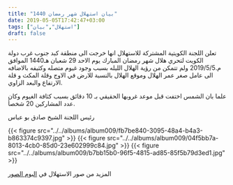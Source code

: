 ```yaml
---
title: "بيان استهلال شهر رمضان 1440"
date: 2019-05-05T17:42:47+03:00
tags: ["استهلال","بيان"]
draft: false
---
```


تعلن اللجنة الكويتية المشتركة للاستهلال انها خرجت الى منطقة كبد جنوب غرب دولة الكويت لتحري هلال شهر رمضان المبارك يوم الاحد 29  شعبان هـ1440 الموافق م.2019/5/5 ولم تتمكن من رؤية الهلال الليله بسبب وجود غيوم متصله وكثيفه بالاضافه الى عامل صغر عمر الهلال وموقع الهلال بالنسبة للارض في الاوج وقلة المكث و قلة الارتفاع والبعد الزاوي.

علما بان الشمس اختفت قبل موعد غروبها الحقيقي بـ 10 دقائق بسبب كثافة الغيوم وكان عدد المشاركين 20 شخصأ.

رئيس اللجنة
الشيخ صادق بو عباس

{{< figure src="../../albums/album009/fb7be840-3095-48a4-b4a3-b863374c9397.jpg" >}}
{{< figure src="../../albums/album009/04f5bb7a-8013-4cb0-85d0-23e602999c84.jpg" >}}
{{< figure src="../../albums/album009/b7bb15b0-96f5-4815-ad85-85f5b79d3ed1.jpg" >}}


المزيد من صور الاستهلال في [البوم الصور](https://estihlalkwt.com/albums/)